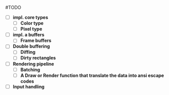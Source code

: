 #TODO
 - [ ] **impl. core types**
	 - [ ] **Color type**
	 - [ ] **Pixel type**
 - [ ] **impl. a buffers**
	 - [ ] **Frame buffers**
- [ ] **Double buffering**
	 - [ ] **Diffing**
	 - [ ] **Dirty rectangles**
 - [ ] **Rendering pipeline**
	 - [ ] **Batching**
	 - [ ] **A Draw or Render function that translate the data into ansi escape codes**
 - [ ] **Input handling**
